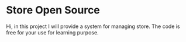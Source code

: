 # Store Open Source  
  
Hi, in this project I will provide a system for managing store. The code is free for your use for learning purpose.  
